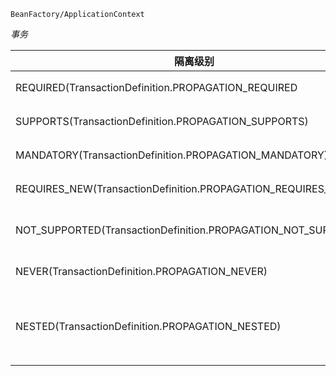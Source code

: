 ~~~
BeanFactory/ApplicationContext
~~~

*事务*

隔离级别|Desc
-|-
REQUIRED(TransactionDefinition.PROPAGATION_REQUIRED|支持当前事务，如果没有事务会创建一个新的事务
SUPPORTS(TransactionDefinition.PROPAGATION_SUPPORTS)|支持当前事务，如果没有事务的话以非事务方式执行
MANDATORY(TransactionDefinition.PROPAGATION_MANDATORY)|支持当前事务，如果没有事务抛出异常
REQUIRES_NEW(TransactionDefinition.PROPAGATION_REQUIRES_NEW)|创建一个新的事务并挂起当前事务
NOT_SUPPORTED(TransactionDefinition.PROPAGATION_NOT_SUPPORTED)|以非事务方式执行，如果当前存在事务则将当前事务挂起
NEVER(TransactionDefinition.PROPAGATION_NEVER)|以非事务方式进行，如果存在事务则抛出异常
NESTED(TransactionDefinition.PROPAGATION_NESTED)|如果当前存在事务，则在嵌套事务内执行。如果当前没有事务，则进行与PROPAGATION_REQUIRED类似的操作
